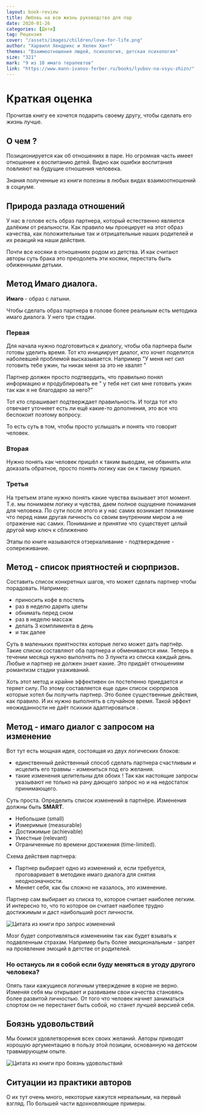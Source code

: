 ```yaml
---
layout: book-review
title: Любовь на всю жизнь руководство для пар
date: 2020-01-26
categories: [Дети]
tag: Рецензия
cover: "/assets/images/children/love-for-life.png"
author: "Харвилл Хендрикс и Хелен Хант"
themes: "Взаимоотношения людей, психология, детская психология"
size: "321"
mark: "9 из 10 имаго терапевтов"
link: "https://www.mann-ivanov-ferber.ru/books/lyubov-na-vsyu-zhizn/"
---
```


# Краткая оценка

Прочитав книгу ее хочется подарить своему другу, чтобы сделать его жизнь лучше.

## О чем ?

Позиционируется как об отношениях в паре. Но огромная часть имеет отношение к воспитанию детей. Видно как ошибки воспитания повлияют на будущие отношения человека.

Знания полученные из книги полезны в любых видах взаимоотношений в социуме.

## Природа разлада отношений

У нас в голове есть образ партнера, который естественно является далёким от реальности. Как правило мы проецирует на этот образ качества, как положительные так и отрицательные наших родителей и их реакций на наши действия.

Почти все косяки в отношениях родом из детства. И как считают авторы суть брака это преодолеть эти косяки, перестать быть обиженными детьми.

## Метод Имаго диалога.

**Имаго** - образ с латыни.

Чтобы сделать образ партнера в голове более реальным есть методика имаго диалога. У него три стадии.

### Первая

Для начала нужно подготовиться к диалогу, чтобы оба партнера были готовы уделить время. Тот кто инициирует диалог, кто хочет поделится наболевшей проблемой высказывается. Например "У меня нет сил готовить тебе ужин, ты никак меня за это не хвалят "

Партнер должен просто подтвердить, что правильно понял информацию и продублировать ее " у тебя нет сил мне готовить ужин так как я не благодарю за него?"

Тот кто спрашивает подтверждает правильность. И тогда тот кто отвечает уточняет есть ли ещё какие-то дополнения, это все что беспокоит поэтому вопросу.

То есть суть в том, чтобы просто услышать и понять что говорит человек.

### Вторая

Нужно понять как человек пришёл к таким выводам, не обвинять или доказать обратное, просто понять логику как он к такому пришел.

### Третья

На третьем этапе нужно понять какие чувства вызывает этот момент. Т.е. мы понимаем логику и чувства, даем полное ощущение понимания для человека. По сути после этого и у нас самих возникает понимание что перед нами другая личность со своим внутренним миром а не отражение нас самих. Понимание и принятие что существует целый другой мир ключ к сближению

Этапы по книге называются отзеркаливание - подтверждение - сопереживание.

## Метод - список приятностей и сюрпризов.

Составить список конкретных шагов, что может сделать партнер чтобы порадовать.
Например:

- приносить кофе в постель
- раз в неделю дарить цветы
- обнимать перед сном
- раз в неделю массаж
- делать 3 комплимента в день
- и так далее

Суть в маленьких приятностях которые легко может дать партнёр.
Такие списки составляют оба партнера и обмениваются ими. Теперь в течении месяца нужно выполнять по 3 пункта из списка каждый день. Любые и партнер не должен знает какие.
Это придаёт отношениям романтизм стадии ухаживаний.

Хоть этот метод и крайне эффективен он постепенно приедается и теряет силу.
По этому составляется еще один список сюрпризов которые хотел бы получить партнер. Это более существенные действия, как правило. И их нужно выполнять в случайное время. Такой эффект неожиданности не даёт психики адаптироваться .

## Метод - имаго диалог с запросом на изменение

Вот тут есть мощная идея, состоящая из двух логических блоков:

- единственный действенный способ сделать партнера счастливым и исцелить его травмы - измениться под его желания.
- такие изменения целительны для обоих ! Так как настоящие запросы указывают не только на рану дающего запрос но и на недостаток принимающего.

Суть проста. Определить список изменений в партнёре. Изменения должны быть **SMART**.

- Небольшие (small)
- Измеримые (measurable)
- Достижимые (achievable)
- Уместные (relevant)
- Ограниченные по времени достижения (time-limited).

Схема действия партнера:

- Партнер выбирает одно из изменений и, если требуется, проговаривает в методике имаго диалога для снятия неоднозначности.
- Меняет себя, как бы сложно не казалось, это изменение.

Партнер сам выбирает из списка то, которое считает наиболее легким.
И интересно то, что то которое он считает наиболее трудно достижимым и даст наибольший рост личности.

![Цитата из книги про запрос изменений](/assets/images/children/request-to-change.png)

Мозг будет сопротивляться изменениям так как будет взывать к подавленным страхам. Например быть более эмоциональным - запрет на проявление эмоций в детстве от родителей.

### Но останусь ли я собой если буду меняться в угоду другого человека?

Опять таки кажущиеся логичным утверждение в корне не верно. Изменяя себя мы открывает и развиваем свои качества становясь более развитой личностью. От того что человек начнет заниматься спортом он не перестанет быть собой, но станет лучшей версией себя.

## Боязнь удовольствий

Мы боимся удовлетворения всех своих желаний.
Авторы приводят хорошую аргументацию в пользу этой позиции, основанную на детском травмирующем опыте.

![Цитата из книги про боязнь удовольствий](/assets/images/children/fear-of-pleasure.png)

## Ситуации из практики авторов

О их тут очень много, некоторые кажутся нереальным, на первый взгляд. По большей части вдохновляющие примеры.
